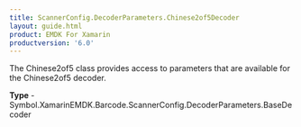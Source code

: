 ```yaml
---
title: ScannerConfig.DecoderParameters.Chinese2of5Decoder
layout: guide.html 
product: EMDK For Xamarin 
productversion: '6.0' 
---
```

The Chinese2of5 class provides access to parameters that are available for the Chinese2of5 decoder.

**Type** - Symbol.XamarinEMDK.Barcode.ScannerConfig.DecoderParameters.BaseDecoder



